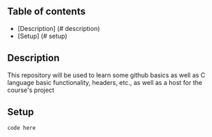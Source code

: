 ## Table of contents
* [Description] (# description)
* [Setup] (# setup)

## Description
This repository will be used to learn some github basics as well as C language basic functionality, headers, etc., as well as a host for the course's project

## Setup

```
code here
```
